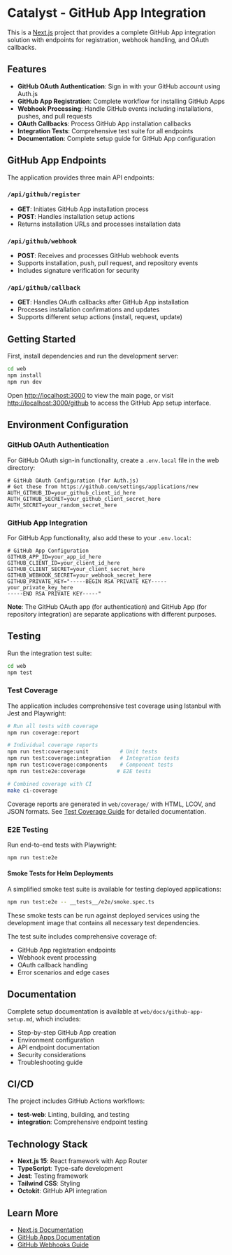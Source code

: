 # Catalyst - GitHub App Integration

This is a [Next.js](https://nextjs.org) project that provides a complete GitHub App integration solution with endpoints for registration, webhook handling, and OAuth callbacks.

## Features

- **GitHub OAuth Authentication**: Sign in with your GitHub account using Auth.js
- **GitHub App Registration**: Complete workflow for installing GitHub Apps
- **Webhook Processing**: Handle GitHub events including installations, pushes, and pull requests
- **OAuth Callbacks**: Process GitHub App installation callbacks
- **Integration Tests**: Comprehensive test suite for all endpoints
- **Documentation**: Complete setup guide for GitHub App configuration

## GitHub App Endpoints

The application provides three main API endpoints:

### `/api/github/register`
- **GET**: Initiates GitHub App installation process
- **POST**: Handles installation setup actions
- Returns installation URLs and processes installation data

### `/api/github/webhook`
- **POST**: Receives and processes GitHub webhook events
- Supports installation, push, pull request, and repository events
- Includes signature verification for security

### `/api/github/callback`
- **GET**: Handles OAuth callbacks after GitHub App installation
- Processes installation confirmations and updates
- Supports different setup actions (install, request, update)

## Getting Started

First, install dependencies and run the development server:

```bash
cd web
npm install
npm run dev
```

Open [http://localhost:3000](http://localhost:3000) to view the main page, or visit [http://localhost:3000/github](http://localhost:3000/github) to access the GitHub App setup interface.

## Environment Configuration

### GitHub OAuth Authentication

For GitHub OAuth sign-in functionality, create a `.env.local` file in the web directory:

```env
# GitHub OAuth Configuration (for Auth.js)
# Get these from https://github.com/settings/applications/new
AUTH_GITHUB_ID=your_github_client_id_here
AUTH_GITHUB_SECRET=your_github_client_secret_here
AUTH_SECRET=your_random_secret_here
```

### GitHub App Integration

For GitHub App functionality, also add these to your `.env.local`:

```env
# GitHub App Configuration
GITHUB_APP_ID=your_app_id_here
GITHUB_CLIENT_ID=your_client_id_here
GITHUB_CLIENT_SECRET=your_client_secret_here
GITHUB_WEBHOOK_SECRET=your_webhook_secret_here
GITHUB_PRIVATE_KEY="-----BEGIN RSA PRIVATE KEY-----
your_private_key_here
-----END RSA PRIVATE KEY-----"
```

**Note**: The GitHub OAuth app (for authentication) and GitHub App (for repository integration) are separate applications with different purposes.

## Testing

Run the integration test suite:

```bash
cd web
npm test
```

### Test Coverage

The application includes comprehensive test coverage using Istanbul with Jest and Playwright:

```bash
# Run all tests with coverage
npm run coverage:report

# Individual coverage reports
npm run test:coverage:unit          # Unit tests
npm run test:coverage:integration   # Integration tests
npm run test:coverage:components    # Component tests
npm run test:e2e:coverage          # E2E tests

# Combined coverage with CI
make ci-coverage
```

Coverage reports are generated in `web/coverage/` with HTML, LCOV, and JSON formats. See [Test Coverage Guide](web/docs/test-coverage.md) for detailed documentation.

### E2E Testing

Run end-to-end tests with Playwright:

```bash
npm run test:e2e
```

#### Smoke Tests for Helm Deployments

A simplified smoke test suite is available for testing deployed applications:

```bash
npm run test:e2e -- __tests__/e2e/smoke.spec.ts
```

These smoke tests can be run against deployed services using the development image that contains all necessary test dependencies.

The test suite includes comprehensive coverage of:
- GitHub App registration endpoints
- Webhook event processing
- OAuth callback handling
- Error scenarios and edge cases

## Documentation

Complete setup documentation is available at `web/docs/github-app-setup.md`, which includes:
- Step-by-step GitHub App creation
- Environment configuration
- API endpoint documentation
- Security considerations
- Troubleshooting guide

## CI/CD

The project includes GitHub Actions workflows:
- **test-web**: Linting, building, and testing
- **integration**: Comprehensive endpoint testing

## Technology Stack

- **Next.js 15**: React framework with App Router
- **TypeScript**: Type-safe development
- **Jest**: Testing framework
- **Tailwind CSS**: Styling
- **Octokit**: GitHub API integration

## Learn More

- [Next.js Documentation](https://nextjs.org/docs)
- [GitHub Apps Documentation](https://docs.github.com/en/developers/apps)
- [GitHub Webhooks Guide](https://docs.github.com/en/developers/webhooks-and-events/webhooks)

